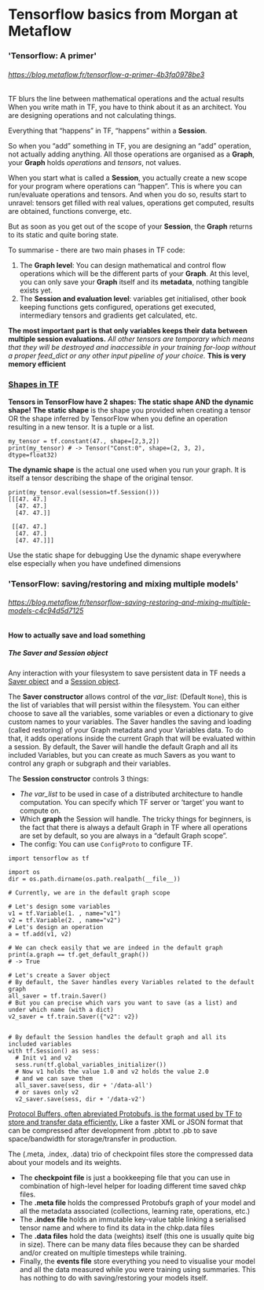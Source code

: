 # Tensorflow basics from Morgan at Metaflow

### 'Tensorflow: A primer'
###### https://blog.metaflow.fr/tensorflow-a-primer-4b3fa0978be3

TF blurs the line between mathematical operations and the actual results
When you write math in TF, you have to think about it as an architect. You are designing operations and not calculating things.

Everything that “happens” in TF, “happens” within a __Session__.

So when you “add” something in TF, you are designing an “add” operation, not actually adding anything. All those operations are organised as a __Graph__, your __Graph__ holds _operations_ and _tensors_, not values.

When you start what is called a __Session__, you actually create a new scope for your program where operations can “happen”. This is where you can run/evaluate operations and tensors. And when you do so, results start to unravel: tensors get filled with real values, operations get computed, results are obtained, functions converge, etc.

But as soon as you get out of the scope of your __Session__, the __Graph__ returns to its static and quite boring state.

To summarise - there are two main phases in TF code:
1.  The __Graph level__: You can design mathematical and control flow operations which will be the different parts of your __Graph__. At this level, you can only save your __Graph__ itself and its __metadata__, nothing tangible exists yet.
2.  The __Session and evaluation level__: variables get initialised, other book keeping functions gets configured, operations get executed, intermediary tensors and gradients get calculated, etc.

__The most important part is that only variables keeps their data between multiple session evaluations.__
_All other tensors are temporary which means that they will be destroyed and inaccessible in your training for-loop without a proper feed_dict or any other input pipeline of your choice._ __This is very memory efficient__

### [Shapes in TF](https://blog.metaflow.fr/shapes-and-dynamic-dimensions-in-tensorflow-7b1fe79be363)

__Tensors in TensorFlow have 2 shapes: The static shape AND the dynamic shape!__
__The static shape__ is the shape you provided when creating a tensor OR the shape inferred by TensorFlow when you define an operation resulting in a new tensor. It is a tuple or a list.
```
my_tensor = tf.constant(47., shape=[2,3,2])
print(my_tensor) # -> Tensor("Const:0", shape=(2, 3, 2), dtype=float32)
```
__The dynamic shape__ is the actual one used when you run your graph. It is itself a tensor describing the shape of the original tensor.

```
print(my_tensor.eval(session=tf.Session()))
[[[47. 47.]
  [47. 47.]
  [47. 47.]]

 [[47. 47.]
  [47. 47.]
  [47. 47.]]]
```

Use the static shape for debugging
Use the dynamic shape everywhere else especially when you have undefined dimensions

### 'TensorFlow: saving/restoring and mixing multiple models'
###### https://blog.metaflow.fr/tensorflow-saving-restoring-and-mixing-multiple-models-c4c94d5d7125

#### How to actually save and load something
##### The Saver and Session object
Any interaction with your filesystem to save persistent data in TF needs a [Saver object](https://www.tensorflow.org/api_docs/python/tf/train/Saver) and a [Session object](https://www.tensorflow.org/api_docs/python/tf/Session).

The __Saver constructor__ allows control of the _var_list_: (Default `None`), this is the list of variables that will persist within the filesystem. You can either choose to save all the variables, some variables or even a dictionary to give custom names to your variables.
The Saver handles the saving and loading (called restoring) of your Graph metadata and your Variables data. To do that, it adds operations inside the current Graph that will be evaluated within a session.
By default, the Saver will handle the default Graph and all its included Variables, but you can create as much Savers as you want to control any graph or subgraph and their variables.

The __Session constructor__ controls 3 things:
- _The var_list_ to be used in case of a distributed architecture to handle computation. You can specify which TF server or ‘target’ you want to compute on.
- Which __graph__ the Session will handle. The tricky things for beginners, is the fact that there is always a default Graph in TF where all operations are set by default, so you are always in a “default Graph scope”.
- The config: You can use `ConfigProto` to configure TF.

```
import tensorflow as tf

import os
dir = os.path.dirname(os.path.realpath(__file__))

# Currently, we are in the default graph scope

# Let's design some variables
v1 = tf.Variable(1. , name="v1")
v2 = tf.Variable(2. , name="v2")
# Let's design an operation
a = tf.add(v1, v2)

# We can check easily that we are indeed in the default graph
print(a.graph == tf.get_default_graph())
# -> True

# Let's create a Saver object
# By default, the Saver handles every Variables related to the default graph
all_saver = tf.train.Saver() 
# But you can precise which vars you want to save (as a list) and under which name (with a dict)
v2_saver = tf.train.Saver({"v2": v2}) 


# By default the Session handles the default graph and all its included variables
with tf.Session() as sess:
  # Init v1 and v2   
  sess.run(tf.global_variables_initializer())
  # Now v1 holds the value 1.0 and v2 holds the value 2.0
  # and we can save them
  all_saver.save(sess, dir + '/data-all')
  # or saves only v2
  v2_saver.save(sess, dir + '/data-v2')
  ```
  
  [Protocol Buffers, often abreviated Protobufs, is the format used by TF to store and transfer data efficiently.](https://developers.google.com/protocol-buffers/) Like a faster XML or JSON format that can be compressed after development from .pbtxt to .pb to save space/bandwidth for storage/transfer in production.
  

The (.meta, .index, .data) trio of checkpoint files store the compressed data about your models and its weights.
- The __checkpoint file__ is just a bookkeeping file that you can use in combination of high-level helper for loading different time saved chkp files.
- The __.meta file__ holds the compressed Protobufs graph of your model and all the metadata associated (collections, learning rate, operations, etc.)
- The __.index file__ holds an immutable key-value table linking a serialised tensor name and where to find its data in the chkp.data files
- The __.data files__ hold the data (weights) itself (this one is usually quite big in size). There can be many data files because they can be sharded and/or created on multiple timesteps while training.
- Finally, the __events file__ store everything you need to visualise your model and all the data measured while you were training using summaries. This has nothing to do with saving/restoring your models itself.
